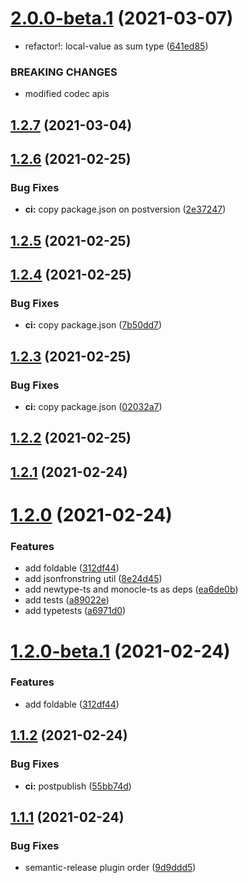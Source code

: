 # [2.0.0-beta.1](https://github.com/ModataSRL/task-cache/compare/v1.2.7...v2.0.0-beta.1) (2021-03-07)

- refactor!: local-value as sum type ([641ed85](https://github.com/ModataSRL/task-cache/commit/641ed85bad00bb13c2f484b8e0d2463db9b44690))

### BREAKING CHANGES

- modified codec apis

## [1.2.7](https://github.com/ModataSRL/task-cache/compare/v1.2.6...v1.2.7) (2021-03-04)

## [1.2.6](https://github.com/ModataSRL/task-cache/compare/v1.2.5...v1.2.6) (2021-02-25)

### Bug Fixes

- **ci:** copy package.json on postversion ([2e37247](https://github.com/ModataSRL/task-cache/commit/2e37247b85e3bf0b60891c4dda5e884455cefeaf))

## [1.2.5](https://github.com/ModataSRL/task-cache/compare/v1.2.4...v1.2.5) (2021-02-25)

## [1.2.4](https://github.com/ModataSRL/task-cache/compare/v1.2.3...v1.2.4) (2021-02-25)

### Bug Fixes

- **ci:** copy package.json ([7b50dd7](https://github.com/ModataSRL/task-cache/commit/7b50dd7ea7e5fb211ccad535c7f32860397af588))

## [1.2.3](https://github.com/ModataSRL/task-cache/compare/v1.2.2...v1.2.3) (2021-02-25)

### Bug Fixes

- **ci:** copy package.json ([02032a7](https://github.com/ModataSRL/task-cache/commit/02032a70ae02bc55b77b3c9efd00fc9f6ed47737))

## [1.2.2](https://github.com/ModataSRL/task-cache/compare/v1.2.1...v1.2.2) (2021-02-25)

## [1.2.1](https://github.com/ModataSRL/task-cache/compare/v1.2.0...v1.2.1) (2021-02-24)

# [1.2.0](https://github.com/ModataSRL/task-cache/compare/v1.1.2...v1.2.0) (2021-02-24)

### Features

- add foldable ([312df44](https://github.com/ModataSRL/task-cache/commit/312df4499c5af7d013f9c73df2e6e8f7be2ba5ce))
- add jsonfronstring util ([8e24d45](https://github.com/ModataSRL/task-cache/commit/8e24d45060a89a45fa1a80711ed13d676269e5d1))
- add newtype-ts and monocle-ts as deps ([ea6de0b](https://github.com/ModataSRL/task-cache/commit/ea6de0b891f6140402e76987fe71ef301b298ae6))
- add tests ([a89022e](https://github.com/ModataSRL/task-cache/commit/a89022eac660cf4aab8b816c7d9ae20257562e8e))
- add typetests ([a6971d0](https://github.com/ModataSRL/task-cache/commit/a6971d0a88b808a8fe26904f1e6624db276ee09e))

# [1.2.0-beta.1](https://github.com/ModataSRL/task-cache/compare/v1.1.2...v1.2.0-beta.1) (2021-02-24)

### Features

- add foldable ([312df44](https://github.com/ModataSRL/task-cache/commit/312df4499c5af7d013f9c73df2e6e8f7be2ba5ce))

## [1.1.2](https://github.com/ModataSRL/task-cache/compare/v1.1.1...v1.1.2) (2021-02-24)

### Bug Fixes

- **ci:** postpublish ([55bb74d](https://github.com/ModataSRL/task-cache/commit/55bb74d6edc307b83312ca486205cefa5725c173))

## [1.1.1](https://github.com/ModataSRL/task-cache/compare/v1.1.0...v1.1.1) (2021-02-24)

### Bug Fixes

- semantic-release plugin order ([9d9ddd5](https://github.com/ModataSRL/task-cache/commit/9d9ddd56443ebecb4d220525dbe2ffc5113b9820))
